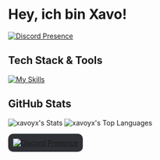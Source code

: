 # Hey, ich bin Xavo!

[![Discord Presence](https://lanyard.cnrad.dev/api/1314991090616766564)](https://discord.com/users/1314991090616766564)

## Tech Stack & Tools

[![My Skills](https://skillicons.dev/icons?i=python,nodejs,pycharm,webstorm,discord)](https://skillicons.dev)

## GitHub Stats
![xavoyx's Stats](https://github-readme-stats.vercel.app/api?username=xavoyx&theme=blueberry&show_icons=true&hide_border=true&count_private=true) ![xavoyx's Top Languages](https://github-readme-stats.vercel.app/api/top-langs/?username=xavoyx&theme=blueberry&show_icons=true&hide_border=false&layout=compact)

<div style="background-color: #2f3136; padding: 10px; border-radius: 10px; width: fit-content;">
  <a href="https://discord.com/users/1314991090616766564">
    <img src="https://lanyard.cnrad.dev/api/1314991090616766564" alt="Discord Presence">
  </a>
</div>
